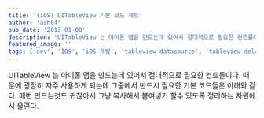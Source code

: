 ```yaml
---
title: '(iOS) UITableView 기본 코드 세트'
author: 'ash84'
pub_date: '2013-01-08'
description: 'UITableView 는 아이폰 앱을 만드는데 있어서 절대적으로 필요한 컨트롤이다. 때문에 굉장히 자주 사용하게 되는데 그중에서 반드시 필요한 기본 코드들은 아래와 같다. 매번 만드는것도 귀찮아서 그냥 복사해서 붙여넣기 할수 있도록 정리하는 차원에서 올린다.'
featured_image: ''
tags: ['dev', 'IOS', 'iOS 개발', 'tableview datasource', 'tableview delegate', 'UITableView']
---
```



<span style="font-size: 11pt;">UITableView 는 아이폰 앱을 만드는데 있어서 절대적으로 필요한 컨트롤이다. 때문에 굉장히 자주 사용하게 되는데 그중에서 반드시 필요한 기본 코드들은 아래와 같다. 매번 만드는것도 귀찮아서 그냥 복사해서 붙여넣기 할수 있도록 정리하는 차원에서 올린다. </span>

<span style="font-size: 11pt;">  
</span>

<span style="font-size: 11pt;">  
</span>

<span style="font-size: 11pt;">  
</span>

<script src="https://gist.github.com/4467837.js"></script><span style="font-size: 11pt;"></span>

<script src="https://gist.github.com/4467849.js"></script>



